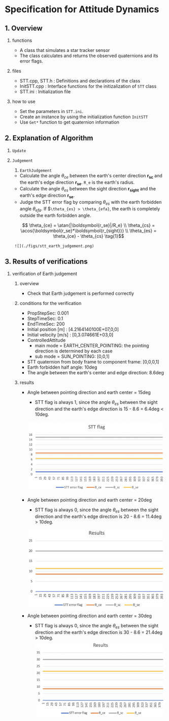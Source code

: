 # Specification for Attitude Dynamics

## 1.  Overview

1. functions
   
   - A class that simulates a star tracker sensor
   - The class calculates and returns the observed quaternions and its error flags.

2. files
   
   - STT.cpp, STT.h : Definitions and declarations of the class
   - InitSTT.cpp : Interface functions for the initizalization of `STT` class
   - STT.ini : Initialization file

3. how to use
   
   - Set the parameters in `STT.ini`.
   - Create an instance by using the initialization function `InitSTT`
   - Use `Get*` function to get quaternion information
     

## 2. Explanation of Algorithm 

1. `Update`

2. `Judgement`

    1. `EarthJudgement`
      
      - Calculate the angle $`\theta_{ce}`$ between the earth's center direction $`\boldsymbol{r_{sc}}`$ and the earth's edge direction $`\boldsymbol{r_{se}}`$. `R_e` is the earth's radius.
      - Calculate the angle $`\theta_{es}`$ between the sight direction $`\boldsymbol{r_{sight}}`$ and the earth's edge direction $`\boldsymbol{r_{se}}`$.
      - Judge the STT error flag by comparing $`\theta_{es}`$ with the earth forbidden angle $`\theta_{efa}`$. If $`\theta_{es} > \theta_{efa}`, the earth is completely outside the earth forbidden angle.

      ```math
        \theta_{ce} = \atan{|\boldsymbol{r_se}|/R_e}
        \\
        \theta_{cs} = \acos{\boldsymbol{r_se}*\boldsymbol{r_{sight}}}
        \\
        \theta_{es} = \theta_{ce} - \theta_{cs}
        \tag{1}
      ```

        ![](./figs/stt_earth_judgement.png)
        
## 3. Results of verifications
1. verification of Earth judgement
   1. overview
      - Check that Earth judgement is performed correctly

   2. conditions for the verification
      - PropStepSec: 0.001
      - StepTimeSec: 0.1
      - EndTimeSec: 200
      - Initial position [m] : [4.2164140100E+07,0,0]
      - Initial velocity [m/s] : [0,3.074661E+03,0]
      - ControlledAttitude
        - main mode = EARTH_CENTER_POINTING: the pointing direction is determined by each case
        - sub mode = SUN_POINTING: [0,0,1]
      - STT quaternion from body frame to component frame: [0,0,0,1]
      - Earth forbidden half angle: 10deg
      - The angle between the earth's center and edge direction: 8.6deg

   3. results
      - Angle between pointing direction and earth center = 15deg
        - STT flag is always 1, since the angle $`\theta_{es}`$ between the sight direction and the earth's edge direction is 15 - 8.6 = 6.4deg < 10deg. 
  
         ![](./figs/stt_flag_15.png)

      - Angle between pointing direction and earth center = 20deg
        - STT flag is always 0, since the angle $`\theta_{es}`$ between the sight direction and the earth's edge direction is 20 - 8.6 = 11.4deg > 10deg.
      
         ![](./figs/stt_flag_20.png)
      
      - Angle between pointing direction and earth center = 30deg
        - STT flag is always 0, since the angle $`\theta_{es}`$ between the sight direction and the earth's edge direction is 30 - 8.6 = 21.4deg > 10deg.
         ![](./figs/stt_flag_30.png)